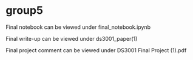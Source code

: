 # group5

Final notebook can be viewed under final_notebook.ipynb

Final write-up can be viewed under ds3001_paper(1)

Final project comment can be viewed under DS3001 Final Project (1).pdf
